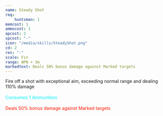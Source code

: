 ```yaml
---
name: Steady Shot
req: 
    huntsman: 1
memcost: 1
ammocost: 1
apcost: 2
spcost: "-"
icon: "/media/skills/SteadyShot.png"
cd: 2
res: "-"
scale: Fin
range: WPN + 3m
markedtext: Deals 50% bonus damage against Marked targets
---
```

Fire off a shot with exceptional aim, exceeding normal range and dealing 110% damage<br><br>
            <font color='#00EFFF'>Consumes 1 Ammunition</font><br><br>
            <font color='#FF1500'>Deals 50% bonus damage against Marked targets</font>